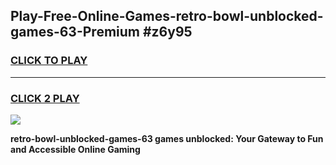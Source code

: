 
## Play-Free-Online-Games-retro-bowl-unblocked-games-63-Premium #z6y95
<h3>
<a href="https://premium.freeplayer.one?title=retro-bowl-unblocked-games-63&ref=8M">CLICK TO PLAY</a></h3>
<hr>

<h3>
<a href="https://premium.freeplayer.one?title=retro-bowl-unblocked-games-63&ref=8M">CLICK 2 PLAY</a>
  
</h3>

<a href="https://premium.freeplayer.one?title=retro-bowl-unblocked-games-63&ref=8M"><img src="https://clearcache.store/games.png"></a>


**retro-bowl-unblocked-games-63 games unblocked: Your Gateway to Fun and Accessible Online Gaming**
